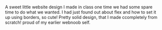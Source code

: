 A sweet little website design I made in class one time we had some spare time to do what we wanted. I had just found out about flex and how to set it up using borders, so cute! Pretty solid design, that I made ccompletely from scratch! proud of my earlier webnoob self. 
